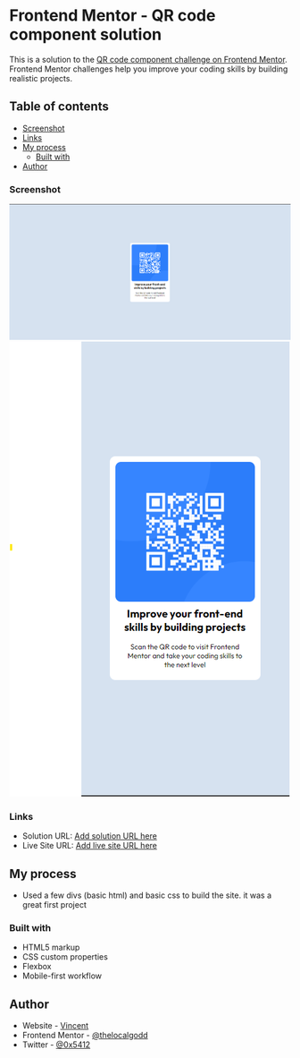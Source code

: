 # Frontend Mentor - QR code component solution

This is a solution to the [QR code component challenge on Frontend Mentor](https://www.frontendmentor.io/challenges/qr-code-component-iux_sIO_H). Frontend Mentor challenges help you improve your coding skills by building realistic projects.

## Table of contents

- [Screenshot](#screenshot)
- [Links](#links)
- [My process](#my-process)
  - [Built with](#built-with)
- [Author](#author)

### Screenshot

![Desktop-View](design/desktop-view.png)
![Mobile-View](design/mobile-view.png)

### Links

- Solution URL: [Add solution URL here](https://github.com/thelocalgodd/qr-code-component-main)
- Live Site URL: [Add live site URL here](https://qr-code-component-main-nine-mu.vercel.app/)

## My process

- Used a few divs (basic html) and basic css to build the site. it was a great first project

### Built with

- HTML5 markup
- CSS custom properties
- Flexbox
- Mobile-first workflow

## Author

- Website - [Vincent](https://thelocalgodd.github.io)
- Frontend Mentor - [@thelocalgodd](https://www.frontendmentor.io/profile/thelocalgodd)
- Twitter - [@0x5412](https://www.twitter.com/0x5412)
